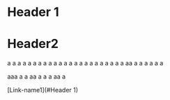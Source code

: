 # Header 1
# Header2



a
a
a
a
a
a
a
a
a
a
a
a
a
a
a
a
a
a
a
a
a
a
a
aa
a
a
a
a
a
a

aaa
a
a
aa
a
a
a
aa
a





































[Link-name1](#Header 1)
